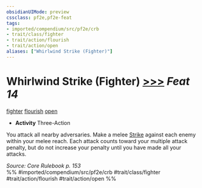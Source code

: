 ```yaml
---
obsidianUIMode: preview
cssclass: pf2e,pf2e-feat
tags:
- imported/compendium/src/pf2e/crb
- trait/class/fighter
- trait/action/flourish
- trait/action/open
aliases: ["Whirlwind Strike (Fighter)"]
---
```

# Whirlwind Strike (Fighter)  [>>>](chapter-9-playing-the-game.md#Actions "Three-Action") *Feat 14*  
[fighter](rules/traits/fighter.md)  [flourish](flourish.md)  [open](open.md)  

- **Activity** Three-Action

You attack all nearby adversaries. Make a melee [Strike](strike.md) against each enemy within your melee reach. Each attack counts toward your multiple attack penalty, but do not increase your penalty until you have made all your attacks.

*Source: Core Rulebook p. 153*  
%% #imported/compendium/src/pf2e/crb #trait/class/fighter #trait/action/flourish #trait/action/open %%